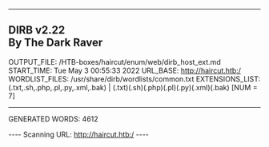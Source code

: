
-----------------
DIRB v2.22    
By The Dark Raver
-----------------

OUTPUT_FILE: /HTB-boxes/haircut/enum/web/dirb_host_ext.md
START_TIME: Tue May  3 00:55:33 2022
URL_BASE: http://haircut.htb:/
WORDLIST_FILES: /usr/share/dirb/wordlists/common.txt
EXTENSIONS_LIST: (.txt,.sh,.php,.pl,.py,.xml,.bak) | (.txt)(.sh)(.php)(.pl)(.py)(.xml)(.bak) [NUM = 7]

-----------------

GENERATED WORDS: 4612

---- Scanning URL: http://haircut.htb:/ ----
